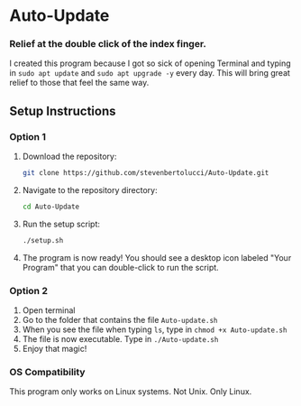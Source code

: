 # Auto-Update

### Relief at the double click of the index finger. 

I created this program because I got so sick of opening Terminal and typing in `sudo apt update` and `sudo apt upgrade -y` every day. This will bring great relief to those that feel the same way. 

## Setup Instructions

### Option 1
1. Download the repository:
    ```bash
    git clone https://github.com/stevenbertolucci/Auto-Update.git
    ```
2. Navigate to the repository directory:
    ```bash
    cd Auto-Update
    ```
3. Run the setup script:
    ```bash
    ./setup.sh
    ```
4. The program is now ready! You should see a desktop icon labeled "Your Program" that you can double-click to run the script.

### Option 2
1. Open terminal
2. Go to the folder that contains the file `Auto-update.sh`
3. When you see the file when typing `ls`, type in `chmod +x Auto-update.sh`
4. The file is now executable. Type in `./Auto-update.sh`
5. Enjoy that magic!

### OS Compatibility
This program only works on Linux systems. Not Unix. Only Linux. 
